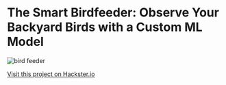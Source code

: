 # The Smart Birdfeeder: Observe Your Backyard Birds with a Custom ML Model


![bird feeder](/projects/bird-feeder.png)

[Visit this project on Hackster.io](https://www.hackster.io/agent-hawking-1/observe-your-backyard-birds-with-a-custom-ml-model-cc923c)
